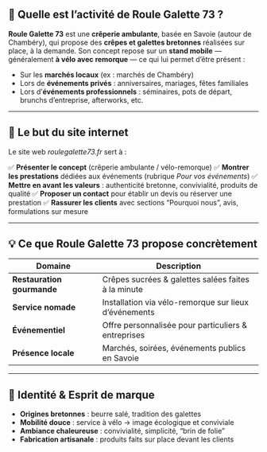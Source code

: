 ## 🥞 **Quelle est l’activité de Roule Galette 73 ?**

**Roule Galette 73** est une **crêperie ambulante**, basée en Savoie (autour de Chambéry), qui propose des **crêpes et galettes bretonnes** réalisées sur place, à la demande.
Son concept repose sur un **stand mobile** — généralement **à vélo avec remorque** — ce qui lui permet d’être présent :

* Sur les **marchés locaux** (ex : marchés de Chambéry)
* Lors de **événements privés** : anniversaires, mariages, fêtes familiales
* Lors d’**événements professionnels** : séminaires, pots de départ, brunchs d’entreprise, afterworks, etc.

---

## 🎯 **Le but du site internet**

Le site web *roulegalette73.fr* sert à :

✅ **Présenter le concept** (crêperie ambulante / vélo-remorque)
✅ **Montrer les prestations** dédiées aux événements (rubrique *Pour vos événements*)
✅ **Mettre en avant les valeurs** : authenticité bretonne, convivialité, produits de qualité
✅ **Proposer un contact** pour établir un devis ou réserver une prestation
✅ **Rassurer les clients** avec sections “Pourquoi nous”, avis, formulations sur mesure

---

## 💡 **Ce que Roule Galette 73 propose concrètement**

| Domaine                    | Description                                           |
| -------------------------- | ----------------------------------------------------- |
| **Restauration gourmande** | Crêpes sucrées & galettes salées faites à la minute   |
| **Service nomade**         | Installation via vélo-remorque sur lieux d’événements |
| **Événementiel**           | Offre personnalisée pour particuliers & entreprises   |
| **Présence locale**        | Marchés, soirées, événements publics en Savoie        |

---

## 🌱 **Identité & Esprit de marque**

* **Origines bretonnes** : beurre salé, tradition des galettes
* **Mobilité douce** : service à vélo → image écologique et conviviale
* **Ambiance chaleureuse** : convivialité, simplicité, “brin de folie”
* **Fabrication artisanale** : produits faits sur place devant les clients